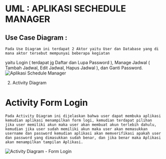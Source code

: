 # UML : APLIKASI SECHEDULE MANAGER

## Use Case Diagram : 

    Pada Use Diagram ini terdapat 2 Aktor yaitu User dan Database yang di mana aktor tersebut mempunyai beberapa kegiatan 
yaitu Login ( terdapat jg Daftar dan Lupa Password ), Manage Jadwal ( Tambah Jadwal, Edit Jadwal, Hapus Jadwal ), dan Ganti Password.
![Aplikasi Schedule Manager](https://user-images.githubusercontent.com/31654976/140764560-c552ee28-7e71-4efb-afd8-bdfcd25e0d0d.jpeg)

2. Activity Diagram

  # Activity Form Login
  
    Pada Activity Diagram ini dijelaskan bahwa user dapat membuka aplikasi kemudian aplikasi menampilkan form logi, kemudian terdapat pilihan jika user memiliki akun maka user akan membuat akun terlebih dahulu, kemudian jika user sudah memiliki akun maka user akan memasukkan username dan password kemudian aplikasi akan memverifikasi apakah user dan password yang dimasukkan sudah benar, dan jika benar maka Aplikasi akan menampilkan tampilan Aplikasi.
![Activity Diagram - Form Login](https://user-images.githubusercontent.com/31654976/140766487-132cdb13-0f0a-4ee8-8939-3d664ef25e21.jpeg)
